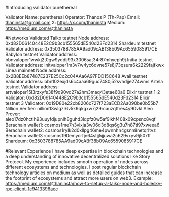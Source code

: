 #Introducing validator purethereal

Validator Name: purethereal
Operator: Thanos P (Th-Pap)
Email: thaninsta@gmail.com
X: https://x.com/thaninsta
Medium: https://medium.com/@thaninsta


#Networks Validated
Taiko testnet Node address: 0xd82D06140448E2C9b3cb155565dE540d23Fd2314
Shardeum testnet Validator address: 0x3503788785AA9ad09cABf38b09Ac6559085917CE
Babylon testnet Validator address:  bbnvaloper1wwkj2t0gw9yddlj93x3006sat34r87mhyeph9j
Initia testnet Validator address: initvaloper1m3v7w4yc6dvne57s8j73qsura6k2229fajfkwx
Linea mainnet Node address: 0x2B8EEb87487E237E25Cc2c04AAa6A97FDD15C648
Avail testnet Validator address: bbn102exjds6c4aaa69guc7480j52svhdjje274wms
Artela testnet Validator address: artvaloper15l3rzxyfs38f9q90vd27a2hm3maq43etae60a6
Elixir testnet 1-2 Validator: 0xd82D06140448E2C9b3cb155565dE540d23Fd2314
Elixir testnet 3 Validator: 0x19D80e22cb8206c727f723aECD2Aa090be0b55b7
Nillion Verifier: nillion13wlgzr6v5k9qkgxw7j29rcauzqttres4y90vkl
Aleo Prover: aleo17dz0hctlh93uuyfdjupnlh8guhd3lqpfz0w5af9lkhf408x09cpsnc8vqf
Berachain wallet1: cosmos1me7n3vlxja3w06d3d8qs6g3u7h87tl97xweea6
Berachain wallet2: cosmos1rylk2d0xllpg46me4pwnnhn4gsnn8netqrltvz
Berachain wallet3 :cosmos190emycrfjn64stjj5jjuwa2c629vxyv9j507ff
Shardeum: 0x3503788785AA9ad09cABf38b09Ac6559085917CE

#Relevant Experience
I have deep expertise in blockchain technologies and a deep understanding of innovative decentralized solutions like Story Protocol. 
My experience includes smooth operation of nodes across different ecosystems and technologies.
I post regular blockchain technology articles on medium as well as detailed guides that can increase the footprint of ecosystems and attract more users on web3.
Example: https://medium.com/@thaninsta/how-to-setup-a-taiko-node-and-holesky-rpc-client-1c9413396aec

